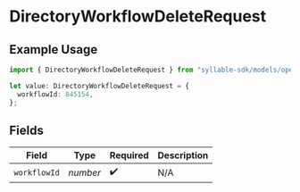# DirectoryWorkflowDeleteRequest

## Example Usage

```typescript
import { DirectoryWorkflowDeleteRequest } from "syllable-sdk/models/operations";

let value: DirectoryWorkflowDeleteRequest = {
  workflowId: 845154,
};
```

## Fields

| Field              | Type               | Required           | Description        |
| ------------------ | ------------------ | ------------------ | ------------------ |
| `workflowId`       | *number*           | :heavy_check_mark: | N/A                |